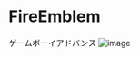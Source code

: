 # FireEmblem
ゲームボーイアドバンス
![image](https://user-images.githubusercontent.com/85957163/122158345-19a07480-ce9f-11eb-8a16-68e0253cf436.png)
